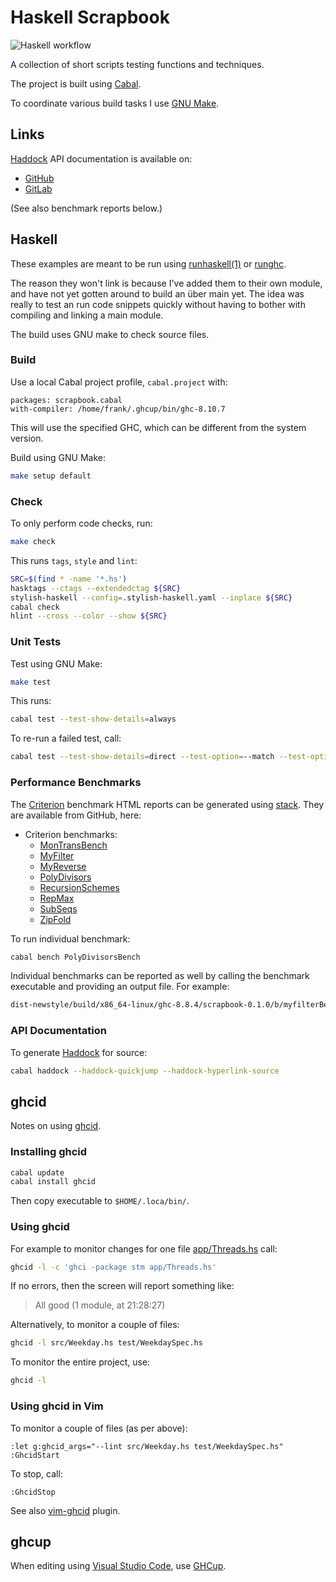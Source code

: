 # Haskell Scrapbook

![Haskell workflow](https://github.com/frankhjung/haskell-scrapbook/actions/workflows/haskell.yml/badge.svg)

A collection of short scripts testing functions and techniques.

The project is built using [Cabal](https://www.haskell.org/cabal/).

To coordinate various build tasks I use
[GNU Make](https://www.gnu.org/software/make/).

## Links

[Haddock](https://www.haskell.org/haddock/doc/html/index.html) API
documentation is available on:

* [GitHub](https://frankhjung.github.io/haskell-scrapbook/)
* [GitLab](https://frankhjung1.gitlab.io/haskell-scrapbook/)

(See also benchmark reports below.)

## Haskell

These examples are meant to be run using
[runhaskell(1)](https://manpages.debian.org/buster/ghc/runhaskell.1.html) or
[runghc](https://downloads.haskell.org/~ghc/latest/docs/html/users_guide/runghc.html).

The reason they won't link is because I've added them to their own module, and
have not yet gotten around to build an über main yet. The idea was really to
test an run code snippets quickly without having to bother with compiling and
linking a main module.

The build uses GNU make to check source files.

### Build

Use a local Cabal project profile, `cabal.project` with:

```config
packages: scrapbook.cabal
with-compiler: /home/frank/.ghcup/bin/ghc-8.10.7
```

This will use the specified GHC, which can be different from the system version.

Build using GNU Make:

```bash
make setup default
```

### Check

To only perform code checks, run:

```bash
make check
```

This runs `tags`, `style` and `lint`:

```bash
SRC=$(find * -name '*.hs')
hasktags --ctags --extendedctag ${SRC}
stylish-haskell --config=.stylish-haskell.yaml --inplace ${SRC}
cabal check
hlint --cross --color --show ${SRC}
```

### Unit Tests

Test using GNU Make:

```bash
make test
```

This runs:

```bash
cabal test --test-show-details=always
```

To re-run a failed test, call:

```bash
cabal test --test-show-details=direct --test-option=--match --test-option='/Weekday/test weekday type/capitised head of string/'
```

### Performance Benchmarks

The
[Criterion](https://hackage.haskell.org/package/criterion/docs/Criterion.html)
benchmark HTML reports can be generated using
[stack](https://docs.haskellstack.org/en/stable/README/). They are available
from GitHub, here:

* Criterion benchmarks:
  * [MonTransBench](https://frankhjung.github.io/haskell-scrapbook/benchmark-monTransBench.html)
  * [MyFilter](https://frankhjung.github.io/haskell-scrapbook/benchmark-myfilter.html)
  * [MyReverse](https://frankhjung.github.io/haskell-scrapbook/benchmark-myreverse.html)
  * [PolyDivisors](https://frankhjung.github.io/haskell-scrapbook/benchmark-polydivisors.html)
  * [RecursionSchemes](https://frankhjung.github.io/haskell-scrapbook/benchmark-recursionschemes.html)
  * [RepMax](https://frankhjung.github.io/haskell-scrapbook/benchmark-repmax.html)
  * [SubSeqs](https://frankhjung.github.io/haskell-scrapbook/benchmark-subseqs.html)
  * [ZipFold](https://frankhjung.github.io/haskell-scrapbook/benchmark-zipfold.html)

To run individual benchmark:

```bash
cabal bench PolyDivisorsBench
```

Individual benchmarks can be reported as well by calling the benchmark
executable and providing an output file. For example:

```bash
dist-newstyle/build/x86_64-linux/ghc-8.8.4/scrapbook-0.1.0/b/myfilterBench/build/myfilterBench/myfilterBench --output myfilter.html
```

### API Documentation

To generate [Haddock](https://www.haskell.org/haddock/doc/html/) for source:

```bash
cabal haddock --haddock-quickjump --haddock-hyperlink-source
```

## ghcid

Notes on using [ghcid](https://github.com/ndmitchell/ghcid).

### Installing ghcid

```bash
cabal update
cabal install ghcid
```

Then copy executable to `$HOME/.loca/bin/`.

### Using ghcid

For example to monitor changes for one file [app/Threads.hs](app/Threads.hs)
call:

```bash
ghcid -l -c 'ghci -package stm app/Threads.hs'
```

If no errors, then the screen will report something like:

> All good (1 module, at 21:28:27)

Alternatively, to monitor a couple of files:

```bash
ghcid -l src/Weekday.hs test/WeekdaySpec.hs
```

To monitor the entire project, use:

```bash
ghcid -l
```

### Using ghcid in Vim

To monitor a couple of files (as per above):

```text
:let g:ghcid_args="--lint src/Weekday.hs test/WeekdaySpec.hs"
:GhcidStart
```

To stop, call:

```text
:GhcidStop
```

See also [vim-ghcid](https://github.com/alx741/vim-ghcid) plugin.

## ghcup

When editing using [Visual Studio Code](https://code.visualstudio.com/), use
[GHCup](https://www.haskell.org/ghcup/install/).
